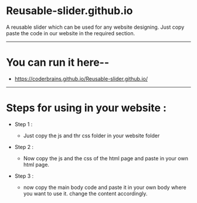 # Reusable-slider.github.io
A reusable slider which can be used for any website designing. Just copy paste the code in our website in the required section.
<hr>

# You can run it here-- 
  * https://coderbrains.github.io/Reusable-slider.github.io/
  
  ***
  
  # Steps for using in your website :
  * Step 1 :
      * <p>Just copy the js and thr css folder in your website folder</p>
  * Step  2 : 
    * <p>Now copy the js and the css of the html page and paste in your own html page.</p>
    
  * Step 3 :
    * <p>now copy the main body code and paste it in your own body where you want to use it. change the content accordingly.</p>
